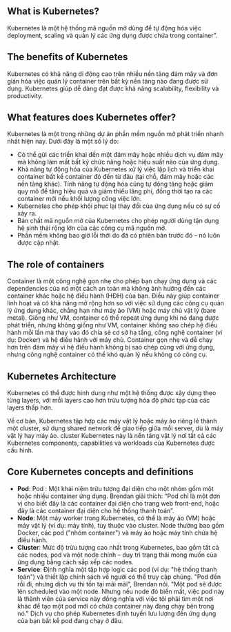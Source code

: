 ## What is Kubernetes?

Kubernetes là một hệ thống mã nguồn mở dùng để tự động hóa việc deployment, scaling và quản lý các ứng dụng được chứa trong container”.

## The benefits of Kubernetes

Kubernetes có khả năng di động cao trên nhiều nền tảng đám mây và đơn giản hóa việc quản lý container trên bất kỳ nền tảng nào đang được sử dụng. Kubernetes giúp dễ dàng đạt được khả năng scalability, flexibility và productivity.

## What features does Kubernetes offer?

Kubernetes là một trong những dự án phần mềm nguồn mở phát triển nhanh nhất hiện nay. Dưới đây là một số lý do:
- Có thể gửi các triển khai đến một đám mây hoặc nhiều dịch vụ đám mây mà không làm mất bất kỳ chức năng hoặc hiệu suất nào của ứng dụng.
- Khả năng tự động hóa của Kubernetes xử lý việc lập lịch và triển khai container bất kể container đó đến từ đâu (tại chỗ, đám mây hoặc các nền tảng khác). Tính năng tự động   hóa cũng tự động tăng hoặc giảm quy mô để tăng hiệu quả và giảm thiểu lãng phí, đồng thời tạo ra các container mới nếu khối lượng công việc lớn.
- Kubernetes cho phép khôi phục lại thay đổi của ứng dụng nếu có sự cố xảy ra.
- Bản chất mã nguồn mở của Kubernetes cho phép người dùng tận dụng hệ sinh thái rộng lớn của các công cụ mã nguồn mở.
- Phần mềm không bao giờ lỗi thời do đã có phiên bản trước đó – nó luôn được cập nhật.

## The role of containers

Container là một công nghệ gọn nhẹ cho phép bạn chạy ứng dụng và các dependencies của nó một cách an toàn mà không ảnh hưởng đến các container khác hoặc hệ điều hành (HĐH) của bạn. Điều này giúp container linh hoạt và có khả năng mở rộng hơn so với việc sử dụng các công cụ quản lý ứng dụng khác, chẳng hạn như máy ảo (VM) hoặc máy chủ vật lý (bare metal). Giống như VM, container có thể repeat ứng dụng khi nó đang được phát triển, nhưng không giống như VM, container không sao chép hệ điều hành mỗi lần mà thay vào đó chia sẻ cơ sở hạ tầng, công nghệ container (ví dụ: Docker) và hệ điều hành với máy chủ. Container gọn nhẹ và dễ chạy hơn trên đám mây vì hệ điều hành không bị sao chép cùng với ứng dụng, nhưng công nghệ container có thể khó quản lý nếu không có công cụ.

## Kubernetes Architecture

Kubernetes có thể được hình dung như một hệ thống được xây dựng theo từng layers, với mỗi layers cao hơn trừu tượng hóa độ phức tạp của các layers thấp hơn.

Về cơ bản, Kubernetes tập hợp các máy vật lý hoặc máy ảo riêng lẻ thành một cluster, sử dụng shared network để giao tiếp giữa mỗi server, dù là máy vật lý hay máy ảo. cluster Kubernetes này là nền tảng vật lý nơi tất cả các Kubernetes components, capabilities và  workloads của Kubernetes được cấu hình.

## Core Kubernetes concepts and definitions

- **Pod**: Pod : Một khái niệm trừu tượng đại diện cho một nhóm gồm một hoặc nhiều container ứng dụng. Brendan giải thích: “Pod chỉ là một đơn vị cho biết đây là các container đại diện cho trang web front-end, hoặc đây là các container đại diện cho hệ thống thanh toán”.
- **Node**: Một máy worker trong Kubernetes, có thể là máy ảo (VM) hoặc máy vật lý (ví dụ: máy tính), tùy thuộc vào cluster. Node thường bao gồm Docker, các pod ("nhóm container") và máy ảo hoặc máy tính chứa hệ điều hành.
- **Cluster**: Mức độ trừu tượng cao nhất trong Kubernetes, bao gồm tất cả các nodes, pod và một node chính – duy trì trạng thái mong muốn của ứng dụng bằng cách sắp xếp các nodes.
- **Service**: Định nghĩa một tập hợp logic các pod (ví dụ: "hệ thống thanh toán") và thiết lập chính sách về người có thể truy cập chúng. "Pod đến rồi đi, nhưng dịch vụ thì tồn tại mãi mãi", Brendan nói. "Một pod sẽ được lên scheduled vào một node. Nhưng nếu node đó biến mất, việc pod này là thành viên của service này đồng nghĩa với việc tôi phải tìm một nơi khác để tạo một pod mới có chứa container này đang chạy bên trong nó." Dịch vụ cho phép Kubernetes định tuyến lưu lượng đến ứng dụng của bạn bất kể pod đang chạy ở đâu.
